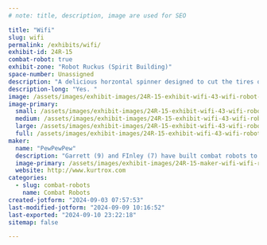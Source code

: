 ```yaml
---
# note: title, description, image are used for SEO

title: "Wifi"
slug: wifi
permalink: /exhibits/wifi/
exhibit-id: 24R-15
combat-robot: true
exhibit-zone: "Robot Ruckus (Spirit Building)"
space-number: Unassigned
description: "A delicious horzontal spinner designed to cut the tires off the opponent. "
description-long: "Yes. "
image: /assets/images/exhibit-images/24R-15-exhibit-wifi-43-wifi-robot-1445-large.jpg
image-primary: 
  small: /assets/images/exhibit-images/24R-15-exhibit-wifi-43-wifi-robot-1445-small.jpg
  medium: /assets/images/exhibit-images/24R-15-exhibit-wifi-43-wifi-robot-1445-medium.jpg
  large: /assets/images/exhibit-images/24R-15-exhibit-wifi-43-wifi-robot-1445-large.jpg
  full: /assets/images/exhibit-images/24R-15-exhibit-wifi-43-wifi-robot-1445-full.jpg
maker: 
  name: "PewPewPew"
  description: "Garrett (9) and FInley (7) have built combat robots to compete in the Orlando Makerfaire. "
  image-primary: /assets/images/exhibit-images/24R-15-maker-wifi-wifi-robot-medium.jpg
  website: http://www.kurtrox.com
categories: 
  - slug: combat-robots
    name: Combat Robots
created-jotform: "2024-09-03 07:57:53"
last-modified-jotform: "2024-09-09 10:16:52"
last-exported: "2024-09-10 23:22:18"
sitemap: false

---
```

